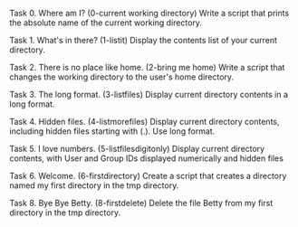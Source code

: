 Task 0. Where am I? (0-current working directory)
Write a script that prints the absolute name of the current working directory.

Task 1. What's in there? (1-listit)
Display the contents list of your current directory.

Task 2. There is no place like home. (2-bring me home)
Write a script that changes the working directory to the user's home directory.

Task 3. The long format. (3-listfiles)
Display current directory contents in a long format.

Task 4. Hidden files. (4-listmorefiles)
Display current directory contents, including hidden files starting with (.). Use long format.

Task 5. I love numbers. (5-listfilesdigitonly)
Display current directory contents, with User and Group IDs displayed numerically and hidden files

Task 6. Welcome. (6-firstdirectory)
Create a script that creates a directory named my first directory in the tmp directory.



Task 8. Bye Bye Betty. (8-firstdelete) 
Delete the file Betty from my first directory in the tmp directory. 
